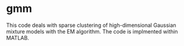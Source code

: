 # gmm
This code deals with sparse clustering of high-dimensional Gaussian mixture models with the EM algorithm. The code is implmented within MATLAB.

